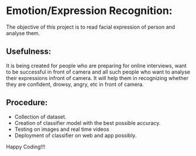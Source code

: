 # Emotion/Expression Recognition:
The objective of this project is to read facial expression of person and analyse them.

## Usefulness:
It is being created for people who are preparing for online interviews, want to be successful in front of camera and all such people who want to analyse their expressions infront of camera. It will help them in recognizing whether they are confident, drowsy, angry, etc in front of camera.

## Procedure:
- Collection of dataset.
- Creation of classifier model with the best possible accuracy.
- Testing on images and real time videos
- Deployment of classifier on web and app possibly.


Happy Coding!!!
